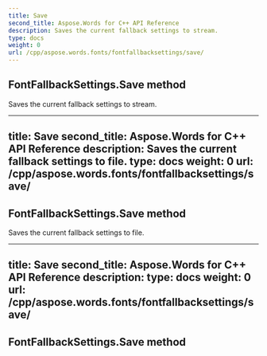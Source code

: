 ```yaml
---
title: Save
second_title: Aspose.Words for C++ API Reference
description: Saves the current fallback settings to stream. 
type: docs
weight: 0
url: /cpp/aspose.words.fonts/fontfallbacksettings/save/
---
```

## FontFallbackSettings.Save method


Saves the current fallback settings to stream. 

---
title: Save
second_title: Aspose.Words for C++ API Reference
description: Saves the current fallback settings to file. 
type: docs
weight: 0
url: /cpp/aspose.words.fonts/fontfallbacksettings/save/
---
## FontFallbackSettings.Save method


Saves the current fallback settings to file. 

---
title: Save
second_title: Aspose.Words for C++ API Reference
description: 
type: docs
weight: 0
url: /cpp/aspose.words.fonts/fontfallbacksettings/save/
---
## FontFallbackSettings.Save method




